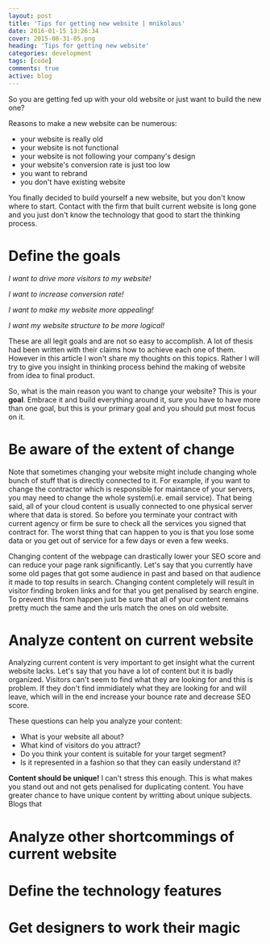 ```yaml
---
layout: post
title: 'Tips for getting new website | mnikolaus'
date: 2016-01-15 13:26:34
cover: 2015-08-31-05.png
heading: 'Tips for getting new website'
categories: development
tags: [code]
comments: true
active: blog
---
```


So you are getting fed up with your old website or just want to build the new one?

Reasons to make a new website can be numerous:

* your website is really old
* your website is not functional
* your website is not following your company's design
* your website's conversion rate is just too low
* you want to rebrand
* you don't have existing website

You finally decided to build yourself a new website, but you don't know where to start. Contact with the firm that built current website is long gone and you just don't know the technology that good to start the thinking process.

# Define the goals

*I want to drive more visitors to my website!*

*I want to increase conversion rate!*

*I want to make my website more appealing!*

*I want my website structure to be more logical!*

These are all legit goals and are not so easy to accomplish. A lot of thesis had been written with their claims how to achieve each one of them. However in this article I won't share my thoughts on this topics. Rather I will try to give you insight in thinking process behind the making of website from idea to final product.

So, what is the main reason you want to change your website? This is your **goal**. Embrace it and build everything around it, sure you have to have more than one goal, but this is your primary goal and you should put most focus on it.

# Be aware of the extent of change 

Note that sometimes changing your website might include changing whole bunch of stuff that is directly connected to it. For example, if you want to change the contractor which is responsible for maintance of your servers, you may need to change the whole system(i.e. email service). That being said, all of your cloud content is usually connected to one physical server where that data is stored. So before you terminate your contract with current agency or firm be sure to check all the services you signed that contract for. The worst thing that can happen to you is that you lose some data or you get out of service for a few days or even a few weeks.

Changing content of the webpage can drastically lower your SEO score and can reduce your page rank significantly. Let's say that you currently have some old pages that got some audience in past and based on that audience it made to top results in search. Changing content completely will result in visitor finding broken links and for that you get penalised by search engine. To prevent this from happen just be sure that all of your content remains pretty much the same and the urls match the ones on old website.

# Analyze content on current website

Analyzing current content is very important to get insight what the current website lacks. Let's say that you have a lot of content but it is badly organized. Visitors can't seem to find what they are looking for and this is problem. If they don't find immidiately what they are looking for and will leave, which will in the end increase your bounce rate and decrease SEO score. 

These questions can help you analyze your content:

* What is your website all about?
* What kind of visitors do you attract?
* Do you think your content is suitable for your target segment?
* Is it represented in a fashion so that they can easily understand it?

**Content should be unique!** I can't stress this enough. This is what makes you stand out and not gets penalised for duplicating content. You have greater chance to have unique content by writting about unique subjects. Blogs that 

# Analyze other shortcommings of current website

# Define the technology features

# Get designers to work their magic